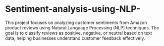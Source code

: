 # Sentiment-analysis-using-NLP-
This project focuses on analyzing customer sentiments from Amazon product reviews using Natural Language Processing (NLP) techniques. The goal is to classify reviews as positive, negative, or neutral based on text data, helping businesses understand customer feedback effectively.
